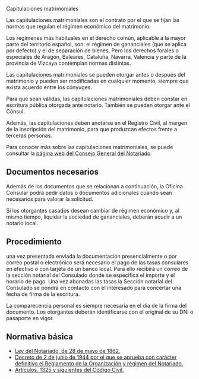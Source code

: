  Capitulaciones matrimoniales

  Las capitulaciones matrimoniales son el contrato por el que se fijan las normas que regulan el régimen económico del matrimonio.

 Los regímenes más habituales en el derecho común, aplicable a la mayor parte del territorio español, son: el régimen de gananciales (que se aplica por defecto) y el de separación de bienes. Pero los derechos forales o especiales de Aragón, Baleares, Cataluña, Navarra, Valencia y parte de la provincia de Vizcaya contemplan normas distintas.

 Las capitulaciones matrimoniales se pueden otorgar antes o después del matrimonio y pueden ser modificadas en cualquier momento, siempre que exista acuerdo entre los cónyuges.

 Para que sean válidas, las capitulaciones matrimoniales deben constar en escritura pública otorgada ante notario. También se pueden otorgar ante el Cónsul.

 Además, las capitulaciones deben anotarse en el Registro Civil, al margen de la inscripción del matrimonio, para que produzcan efectos frente a terceras personas.

  Para conocer más sobre las capitulaciones matrimoniales, se puede consultar la [página web del Consejo General del Notariado](https://www.notariado.org/liferay/web/notariado/regimen-economico-del-matrimonio). 

 Documentos necesarios
---------------------

 Además de los documentos que se relacionan a continuación, la Oficina Consular podrá pedir datos o documentos adicionales cuando sean necesarios para valorar la solicitud.

 Si los otorgantes casados desean cambiar de régimen económico y, al mismo tiempo, liquidar la sociedad de gananciales, deberán acudir a un notario local.

 Procedimiento
-------------

 una vez presentada enviada la documentación presencialmente o por correo postal o electrónico será necesario el pago de las tasas consulares en efectivo o con tarjeta de un banco local. Para ello recibirá un correo de la sección notarial del Consulado donde se especifica el importe y el horario de pago. Una vez abonadas las tasas la Sección notarial del Consulado se pondrá en contacto con el interesado para concertar una fecha de firma de la escritura.

 La comparecencia personal es siempre necesaria en el día de la firma del documento. Los otorgantes deberán identificarse con el original de su DNI o pasaporte en vigor.

 Normativa básica
----------------

 * [Ley del Notariado, de 28 de mayo de 1862.](https://www.boe.es/buscar/act.php?id=BOE-A-1862-4073)
* [Decreto de 2 de junio de 1944 por el que se aprueba con carácter definitivo el Reglamento de la Organización y régimen del Notariado.](https://www.boe.es/buscar/act.php?id=BOE-A-1944-6578)
* [Artículos. 1325 y siguientes del Código Civil.](https://www.boe.es/buscar/act.php?id=BOE-A-1889-4763)

  